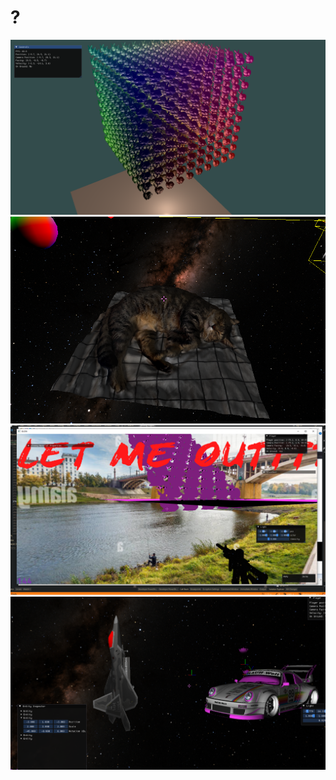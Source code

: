 # ?

![alt text](image.png)
![alt text](image1.png)
![alt text](image2.png)
![alt text](image3.png)
